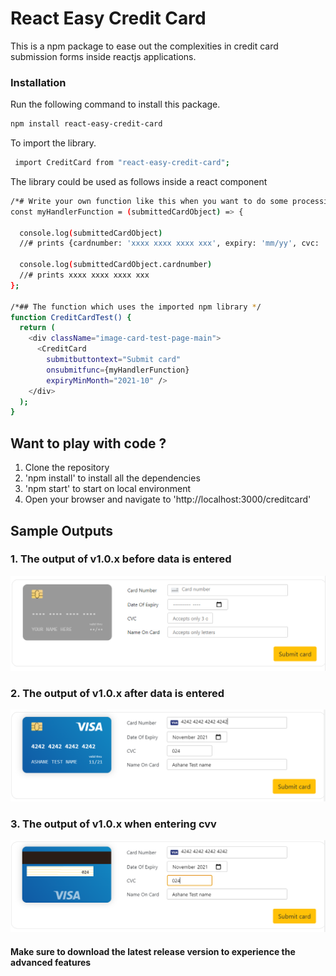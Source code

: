 # React Easy Credit Card
This is a npm package to ease out the complexities in credit card submission forms inside reactjs applications.

### Installation
Run the following command to install this package.

```bash
npm install react-easy-credit-card
```

To import the library.
```bash
 import CreditCard from "react-easy-credit-card";
```

The library could be used as follows inside a react component
```bash
/*# Write your own function like this when you want to do some processing with the submitted data */
const myHandlerFunction = (submittedCardObject) => {

  console.log(submittedCardObject)
  //# prints {cardnumber: 'xxxx xxxx xxxx xxx', expiry: 'mm/yy', cvc: 'xxx', cardname: 'XXXXXX XXXXXXXXXXXXXX'}

  console.log(submittedCardObject.cardnumber)
  //# prints xxxx xxxx xxxx xxx
};

/*## The function which uses the imported npm library */
function CreditCardTest() {
  return (
    <div className="image-card-test-page-main">
      <CreditCard 
        submitbuttontext="Submit card" 
        onsubmitfunc={myHandlerFunction} 
        expiryMinMonth="2021-10" />
    </div>
  );
}
 ```
## Want to play with code ?

1. Clone the repository
2. 'npm install' to install all the dependencies 
2. 'npm start' to start on local environment 
3. Open your browser and navigate to 'http://localhost:3000/creditcard'

## Sample Outputs
### 1. The output of v1.0.x before data is entered 

![v1.0.x output](./public/output_beforedata.PNG)

### 2. The output of v1.0.x after data is entered 

![v1.0.x output](./public/output_dataentered.PNG)

### 3. The output of v1.0.x when entering cvv  

![v1.0.x cvv output](./public/cvv_output.PNG)
 #### Make sure to download the latest release version to experience the advanced features